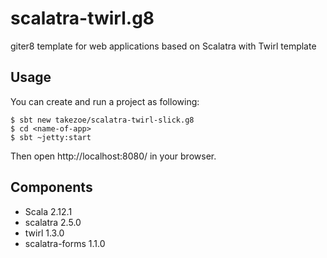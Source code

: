 scalatra-twirl.g8
=================

giter8 template for web applications based on Scalatra with Twirl template

## Usage

You can create and run a project as following:

```
$ sbt new takezoe/scalatra-twirl-slick.g8
$ cd <name-of-app>
$ sbt ~jetty:start
```

Then open http://localhost:8080/ in your browser.

## Components

* Scala 2.12.1
* scalatra 2.5.0
* twirl 1.3.0
* scalatra-forms 1.1.0
